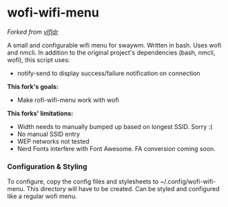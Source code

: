 # wofi-wifi-menu
*Forked from [vlfldr](https://github.com/vlfldr/rofi-wifi-menu)*

A small and configurable wifi menu for swaywm. Written in bash. Uses wofi and nmcli.
In addition to the original project's dependencies (bash, nmcli, wofi), this script uses:
* notify-send to display success/failure notification on connection


**This fork's goals:**
* Make rofi-wifi-menu work with wofi

**This forks' limitations:**
* Width needs to manually bumped up based on longest SSID. Sorry :(
* No manual SSID entry
* WEP networks not tested
* Nerd Fonts interfere with Font Awesome.
FA conversion coming soon.

### Configuration & Styling
To configure, copy the config files and stylesheets to ~/.config/wofi-wifi-menu.
This directory will have to be created.
Can be styled and configured like a regular wofi menu.

